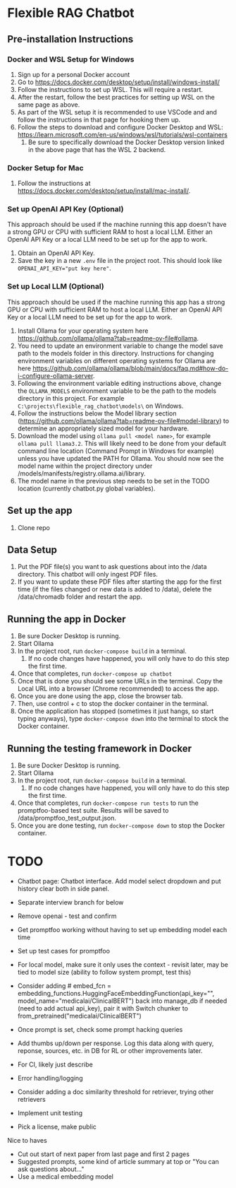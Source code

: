 # Flexible RAG Chatbot

## Pre-installation Instructions
### Docker and WSL Setup for Windows
1. Sign up for a personal Docker account
1. Go to https://docs.docker.com/desktop/setup/install/windows-install/
1. Follow the instructions to set up WSL. This will require a restart.
1. After the restart, follow the best practices for setting up WSL on the same page as above.
1. As part of the WSL setup it is recommended to use VSCode and and follow the instructions in that page for hooking them up.
1. Follow the steps to download and configure Docker Desktop and WSL: https://learn.microsoft.com/en-us/windows/wsl/tutorials/wsl-containers
    1. Be sure to specifically download the Docker Desktop version linked in the above page that has the WSL 2 backend.

### Docker Setup for Mac
1. Follow the instructions at https://docs.docker.com/desktop/setup/install/mac-install/.

### Set up OpenAI API Key (Optional)
This approach should be used if the machine running this app doesn't have a strong GPU or CPU with sufficient RAM to host a local LLM. Either an OpenAI API Key or a local LLM need to be set up for the app to work.
1. Obtain an OpenAI API Key.
1. Save the key in a new `.env` file in the project root. This should look like `OPENAI_API_KEY="put key here"`.

### Set up Local LLM (Optional)
This approach should be used if the machine running this app has a strong GPU or CPU with sufficient RAM to host a local LLM. Either an OpenAI API Key or a local LLM need to be set up for the app to work.
1. Install Ollama for your operating system here https://github.com/ollama/ollama?tab=readme-ov-file#ollama.
1. You need to update an environment variable to change the model save path to the models folder in this directory. Instructions for changing environment variables on different operating systems for Ollama are here https://github.com/ollama/ollama/blob/main/docs/faq.md#how-do-i-configure-ollama-server.
1. Following the environment variable editing instructions above, change the `OLLAMA_MODELS` environment variable to be the path to the models directory in this project. For example `C:\projects\flexible_rag_chatbot\models\` on Windows.
1. Follow the instructions below the Model library section (https://github.com/ollama/ollama?tab=readme-ov-file#model-library) to determine an appropriately sized model for your hardware.
1. Download the model using `ollama pull <model name>`, for example `ollama pull llama3.2`. This will likely need to be done from your default command line location (Command Prompt in Windows for example) unless you have updated the PATH for Ollama. You should now see the model name within the project directory under /models/manifests/registry.ollama.ai/library.
1. The model name in the previous step needs to be set in the TODO location (currently chatbot.py global variables).

## Set up the app
1. Clone repo

## Data Setup
1. Put the PDF file(s) you want to ask questions about into the /data directory. This chatbot will only ingest PDF files.
1. If you want to update these PDF files after starting the app for the first time (if the files changed or new data is added to /data), delete the /data/chromadb folder and restart the app.

## Running the app in Docker
1. Be sure Docker Desktop is running.
1. Start Ollama
1. In the project root, run `docker-compose build` in a terminal.
    1. If no code changes have happened, you will only have to do this step the first time.
1. Once that completes, run `docker-compose up chatbot`
1. Once that is done you should see some URLs in the terminal. Copy the Local URL into a browser (Chrome recommended) to access the app.
1. Once you are done using the app, close the browser tab.
1. Then, use control + c to stop the docker container in the terminal.
1. Once the application has stopped (sometimes it just hangs, so start typing anyways), type `docker-compose down` into the terminal to stock the Docker container.

## Running the testing framework in Docker
1. Be sure Docker Desktop is running.
1. Start Ollama
1. In the project root, run `docker-compose build` in a terminal.
    1. If no code changes have happened, you will only have to do this step the first time.
1. Once that completes, run `docker-compose run tests` to run the promptfoo-based test suite. Results will be saved to /data/promptfoo_test_output.json.
1. Once you are done testing, run `docker-compose down` to stop the Docker container.

# TODO
* Chatbot page: Chatbot interface. Add model select dropdown and put history clear both in side panel.

* Separate interview branch for below
* Remove openai - test and confirm
* Get promptfoo working without having to set up embedding model each time
* Set up test cases for promptfoo
* For local model, make sure it only uses the context - revisit later, may be tied to model size (ability to follow system prompt, test this)
* Consider adding # embed_fcn = embedding_functions.HuggingFaceEmbeddingFunction(api_key="", model_name="medicalai/ClinicalBERT") back into manage_db if needed (need to add actual api_key), pair it with Switch chunker to from_pretrained("medicalai/ClinicalBERT")
* Once prompt is set, check some prompt hacking queries
* Add thumbs up/down per response. Log this data along with query, reponse, sources, etc. in DB for RL or other improvements later.
* For CI, likely just describe
* Error handling/logging
* Consider adding a doc similarity threshold for retriever, trying other retrievers
* Implement unit testing
* Pick a license, make public

Nice to haves
* Cut out start of next paper from last page and first 2 pages
* Suggested prompts, some kind of article summary at top or "You can ask questions about..."
* Use a medical embedding model

